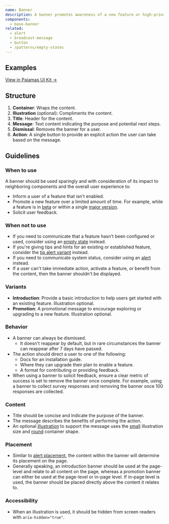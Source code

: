 ```yaml
---
name: Banner
description: A banner promotes awareness of a new feature or high-priority research initiative.
components:
  - base-banner
related:
  - alert
  - broadcast-message
  - button
  - /patterns/empty-states
---
```


## Examples

<story-viewer component="base-banner" story="introduction"></story-viewer>

<story-viewer component="base-banner"></story-viewer>

<story-viewer component="base-banner" story="no-image" title="Promotion"></story-viewer>

[View in Pajamas UI Kit →](https://www.figma.com/file/qEddyqCrI7kPSBjGmwkZzQ/%F0%9F%93%99-Component-library?type=design&node-id=425-4&mode=design)

## Structure

<figure-img alt="Numbered diagram of a banner structure" label="Banner structure" src="/img/banner-structure.svg"></figure-img>

1. **Container**: Wraps the content.
1. **Illustration** (optional): Compliments the content.
1. **Title**: Header for the content.
1. **Message**: Text content indicating the purpose and potential next steps.
1. **Dismissal**: Removes the banner for a user.
1. **Action**: A single button to provide an explicit action the user can take based on the message.

## Guidelines

### When to use

A banner should be used sparingly and with consideration of its impact to neighboring components and the overall user experience to:

- Inform a user of a feature that isn't enabled.
- Promote a new feature over a limited amount of time. For example, while a feature is in [beta](https://docs.gitlab.com/ee/policy/experiment-beta-support.html#beta-features) or within a single [major version](https://docs.gitlab.com/ee/policy/maintenance.html#versioning).
- Solicit user feedback.

### When not to use

- If you need to communicate that a feature hasn't been configured or used, consider using an [empty state](/patterns/empty-states) instead.
- If you're giving tips and hints for an existing or established feature, consider the [tip alert variant](/components/alert#variants) instead.
- If you need to communicate system status, consider using an [alert](/components/alert) instead.
- If a user can't take immediate action, activate a feature, or benefit from the content, then the banner shouldn't be displayed.

### Variants

- **Introduction**: Provide a basic introduction to help users get started with an existing feature. Illustration optional.
- **Promotion**: A promotional message to encourage exploring or upgrading to a new feature. Illustration optional.

### Behavior

- A banner can always be dismissed.
  - It doesn't reappear by default, but in rare circumstances the banner can reappear after 7 days have passed.
- The action should direct a user to one of the following:
  - Docs for an installation guide.
  - Where they can upgrade their plan to enable a feature.
  - A format for contributing or providing feedback.
- When using a banner to solicit feedback, ensure a clear metric of success is set to remove the banner once complete. For example, using a banner to collect survey responses and removing the banner once 100 responses are collected.

### Content

- Title should be concise and indicate the purpose of the banner.
- The message describes the benefits of performing the action.
- An optional [illustration](/product-foundations/illustration) to support the message uses the [small](/product-foundations/illustration#grid-and-size) illustration size and [round](/product-foundations/illustration#shape) container shape.

### Placement

- Similar to [alert placement](/components/alert#placement), the content within the banner will determine its placement on the page.
- Generally speaking, an introduction banner should be used at the page-level and relate to all content on the page, whereas a promotion banner can either be used at the page-level or in-page level. If in-page level is used, the banner should be placed directly above the content it relates to.

<figure-img alt="Page level banner position" label="Introduction banner at the top of the page" src="/img/banner-page-level.svg" width="332"></figure-img>

<figure-img alt="Page level banner position" label="In-page banner above the content it relates to" src="/img/banner-in-page.svg" width="332"></figure-img>

### Accessibility

- When an illustration is used, it should be hidden from screen readers with `aria-hidden="true"`.
